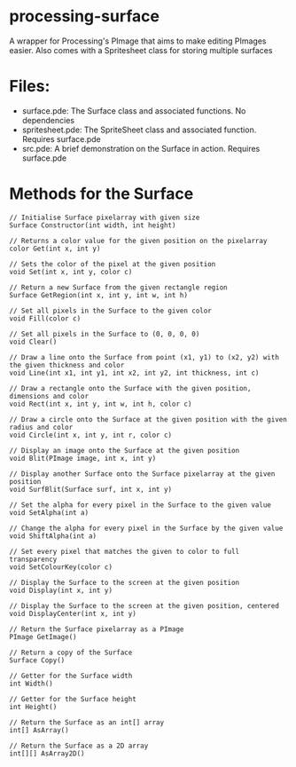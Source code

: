 # processing-surface
A wrapper for Processing's PImage that aims to make editing PImages easier.
Also comes with a Spritesheet class for storing multiple surfaces


# Files:
- surface.pde: The Surface class and associated functions. No dependencies
- spritesheet.pde: The SpriteSheet class and associated function. Requires surface.pde
- src.pde: A brief demonstration on the Surface in action. Requires surface.pde


# Methods for the Surface

```processing
// Initialise Surface pixelarray with given size
Surface Constructor(int width, int height)

// Returns a color value for the given position on the pixelarray
color Get(int x, int y)

// Sets the color of the pixel at the given position
void Set(int x, int y, color c)

// Return a new Surface from the given rectangle region
Surface GetRegion(int x, int y, int w, int h)

// Set all pixels in the Surface to the given color
void Fill(color c)

// Set all pixels in the Surface to (0, 0, 0, 0)
void Clear()

// Draw a line onto the Surface from point (x1, y1) to (x2, y2) with the given thickness and color
void Line(int x1, int y1, int x2, int y2, int thickness, int c)

// Draw a rectangle onto the Surface with the given position, dimensions and color
void Rect(int x, int y, int w, int h, color c)

// Draw a circle onto the Surface at the given position with the given radius and color
void Circle(int x, int y, int r, color c)

// Display an image onto the Surface at the given position
void Blit(PImage image, int x, int y)

// Display another Surface onto the Surface pixelarray at the given position
void SurfBlit(Surface surf, int x, int y)

// Set the alpha for every pixel in the Surface to the given value
void SetAlpha(int a)

// Change the alpha for every pixel in the Surface by the given value
void ShiftAlpha(int a)

// Set every pixel that matches the given to color to full transparency
void SetColourKey(color c)

// Display the Surface to the screen at the given position
void Display(int x, int y)

// Display the Surface to the screen at the given position, centered
void DisplayCenter(int x, int y)

// Return the Surface pixelarray as a PImage
PImage GetImage()

// Return a copy of the Surface
Surface Copy()

// Getter for the Surface width
int Width()

// Getter for the Surface height
int Height()

// Return the Surface as an int[] array
int[] AsArray()

// Return the Surface as a 2D array
int[][] AsArray2D()
```
